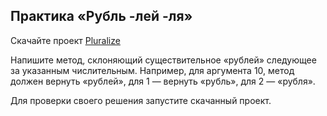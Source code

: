 ## Практика «Рубль -лей -ля»

Скачайте проект [Pluralize](https://ulearn.me/Exercise/StudentZip?courseId=BasicProgramming&slideId=f105cca4-2fe6-4842-9894-028c9c6b10b5)

Напишите метод, склоняющий существительное «рублей» следующее за указанным числительным.
Например, для аргумента 10, метод должен вернуть «рублей», для 1 — вернуть «рубль», для 2 — «рубля».

Для проверки своего решения запустите скачанный проект.
